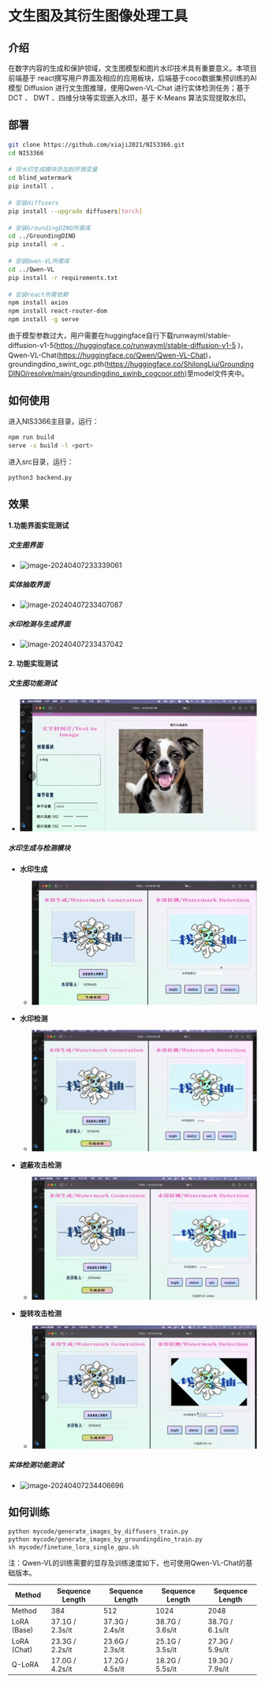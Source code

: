# 文生图及其衍生图像处理工具

## 介绍

在数字内容的生成和保护领域，文生图模型和图片水印技术具有重要意义。本项目前端基于 react撰写用户界面及相应的应用板块，后端基于coco数据集预训练的AI模型 Diffusion 进行文生图推理，使用Qwen-VL-Chat 进行实体检测任务；基于 DCT 、 DWT 、四维分块等实现嵌入水印，基于 K-Means 算法实现提取水印。

## 部署

```bash
git clone https://github.com/xiaji2021/NIS3366.git
cd NIS3366

# 将水印生成模块添加到环境变量
cd blind_watermark
pip install .

# 安装diffusers
pip install --upgrade diffusers[torch]

# 安装GroundingDINO所需库
cd ../GroundingDINO
pip install -e .

# 安装Qwen-VL所需库
cd ../Qwen-VL
pip install -r requirements.txt

# 安装react所需依赖
npm install axios
npm install react-router-dom
npm install -g serve
```

由于模型参数过大，用户需要在huggingface自行下载runwayml/stable-diffusion-v1-5(https://huggingface.co/runwayml/stable-diffusion-v1-5 )，Qwen-VL-Chat(https://huggingface.co/Qwen/Qwen-VL-Chat)，groundingdino_swint_ogc.pth(https://huggingface.co/ShilongLiu/GroundingDINO/resolve/main/groundingdino_swinb_cogcoor.pth)至model文件夹中。

## 如何使用

进入NIS3366主目录，运行：

```bash
npm run build
serve -s build -l <port>
```

进入src目录，运行：

```bash
python3 backend.py
```



## 效果

#### 1.功能界面实现测试

##### 文生图界面

- ![image-20240407233339061](C:\Users\LiuScom\AppData\Roaming\Typora\typora-user-images\image-20240407233339061.png)

##### 实体抽取界面

- ![image-20240407233407087](image-20240407233407087.png)

##### 水印检测与生成界面

- ![image-20240407233437042](image-20240407233437042.png)

#### 2. 功能实现测试

##### 文生图功能测试

- ![image-20240407233530165](./images/image-20240407233530165.png)

##### 水印生成与检测模块

- **水印生成**
    - ![image-20240407233722519](./images/image-20240407233722519.png)
- **水印检测**
    - ![image-20240407233743926](./images/image-20240407233743926.png)

- **遮蔽攻击检测**
    - ![image-20240407233956527](./images/image-20240407233956527.png)

- **旋转攻击检测**
    - ![image-20240407234119351](./images/image-20240407234119351.png)

##### 实体检测功能测试

- ![image-20240407234406696](image-20240407234406696.png)

## 如何训练

```shell
python mycode/generate_images_by_diffusers_train.py
python mycode/generate_images_by_groundingdino_train.py
sh mycode/finetune_lora_single_gpu.sh
```

注：Qwen-VL的训练需要的显存及训练速度如下，也可使用Qwen-VL-Chat的基础版本。

| Method      | Sequence Length | Sequence Length | Sequence Length | Sequence Length |
| ----------- | --------------- | --------------- | --------------- | --------------- |
| Method      | 384             | 512             | 1024            | 2048            |
| LoRA (Base) | 37.1G / 2.3s/it | 37.3G / 2.4s/it | 38.7G / 3.6s/it | 38.7G / 6.1s/it |
| LoRA (Chat) | 23.3G / 2.2s/it | 23.6G / 2.3s/it | 25.1G / 3.5s/it | 27.3G / 5.9s/it |
| Q-LoRA      | 17.0G / 4.2s/it | 17.2G / 4.5s/it | 18.2G / 5.5s/it | 19.3G / 7.9s/it |